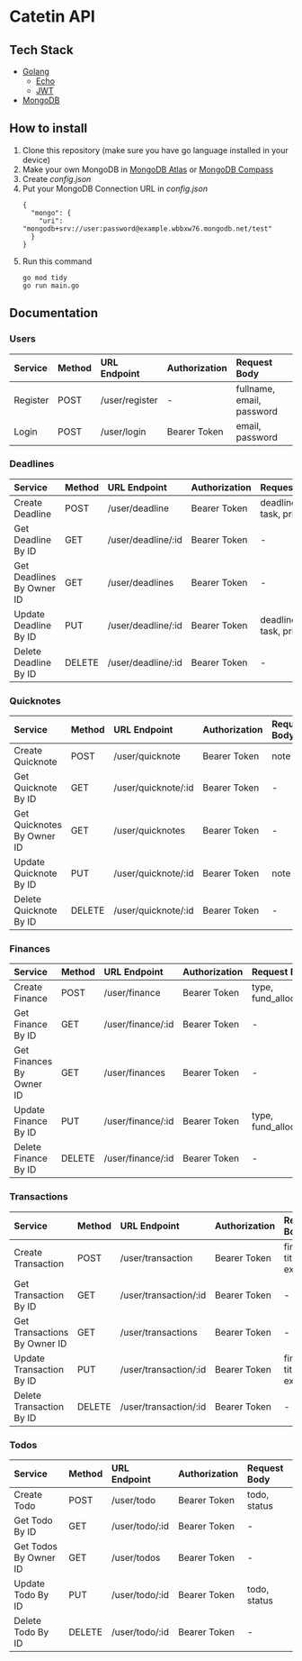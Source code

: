 # Catetin API

## Tech Stack
- [Golang](https://go.dev/)
  - [Echo](https://echo.labstack.com/)
  - [JWT](https://echo.labstack.com/cookbook/jwt/)
- [MongoDB](https://www.mongodb.com/)
## How to install
1. Clone this repository (make sure you have go language installed in your device)
2. Make your own MongoDB in [MongoDB Atlas](https://www.mongodb.com/atlas/database) or [MongoDB Compass](https://www.mongodb.com/products/compass)
3. Create *config.json*
4. Put your MongoDB Connection URL in *config.json*
    ```
    {
      "mongo": {
        "uri": "mongodb+srv://user:password@example.wbbxw76.mongodb.net/test"
      }
    }
    ```
5. Run this command
    ```
    go mod tidy
    go run main.go
    ```

## Documentation

### **Users**
| Service | Method | URL Endpoint | Authorization | Request Body |
| :--- | :--- | :--- | :--- | :--- |
| Register | POST | /user/register | - | fullname, email, password |
| Login | POST | /user/login | Bearer Token | email, password |

### **Deadlines**
| Service | Method | URL Endpoint | Authorization | Request Body |
| :--- | :--- | :--- | :--- | :--- |
| Create Deadline | POST | /user/deadline | Bearer Token | deadline_date, task, priority |
| Get Deadline By ID | GET | /user/deadline/:id | Bearer Token | - |
| Get Deadlines By Owner ID | GET | /user/deadlines | Bearer Token | - |
| Update Deadline By ID | PUT | /user/deadline/:id | Bearer Token | deadline_date, task, priority |
| Delete Deadline By ID | DELETE | /user/deadline/:id | Bearer Token | - |

### **Quicknotes**
| Service | Method | URL Endpoint | Authorization | Request Body |
| :--- | :--- | :--- | :--- | :--- |
| Create Quicknote | POST | /user/quicknote | Bearer Token | note |
| Get Quicknote By ID | GET | /user/quicknote/:id | Bearer Token | - |
| Get Quicknotes By Owner ID | GET | /user/quicknotes | Bearer Token | - |
| Update Quicknote By ID | PUT | /user/quicknote/:id | Bearer Token | note |
| Delete Quicknote By ID | DELETE | /user/quicknote/:id | Bearer Token | - |

### **Finances**
| Service | Method | URL Endpoint | Authorization | Request Body |
| :--- | :--- | :--- | :--- | :--- |
| Create Finance | POST | /user/finance | Bearer Token | type, fund_allocation |
| Get Finance By ID | GET | /user/finance/:id | Bearer Token | - |
| Get Finances By Owner ID | GET | /user/finances | Bearer Token | - |
| Update Finance By ID | PUT | /user/finance/:id | Bearer Token | type, fund_allocation |
| Delete Finance By ID | DELETE | /user/finance/:id | Bearer Token | - |

### **Transactions**
| Service | Method | URL Endpoint | Authorization | Request Body |
| :--- | :--- | :--- | :--- | :--- |
| Create Transaction | POST | /user/transaction | Bearer Token | finance_id, title, expense |
| Get Transaction By ID | GET | /user/transaction/:id | Bearer Token | - |
| Get Transactions By Owner ID | GET | /user/transactions | Bearer Token | - |
| Update Transaction By ID | PUT | /user/transaction/:id | Bearer Token | finance_id, title, expense |
| Delete Transaction By ID | DELETE | /user/transaction/:id | Bearer Token | - |

### **Todos**
| Service | Method | URL Endpoint | Authorization | Request Body |
| :--- | :--- | :--- | :--- | :--- |
| Create Todo | POST | /user/todo | Bearer Token | todo, status |
| Get Todo By ID | GET | /user/todo/:id | Bearer Token | - |
| Get Todos By Owner ID | GET | /user/todos | Bearer Token | - |
| Update Todo By ID | PUT | /user/todo/:id | Bearer Token | todo, status |
| Delete Todo By ID | DELETE | /user/todo/:id | Bearer Token | - |
